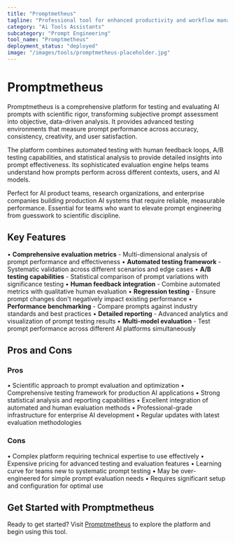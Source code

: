 ```yaml
---
title: "Promptmetheus"
tagline: "Professional tool for enhanced productivity and workflow management"
category: "Ai Tools Assistants"
subcategory: "Prompt Engineering"
tool_name: "Promptmetheus"
deployment_status: "deployed"
image: "/images/tools/promptmetheus-placeholder.jpg"
---
```


# Promptmetheus

Promptmetheus is a comprehensive platform for testing and evaluating AI prompts with scientific rigor, transforming subjective prompt assessment into objective, data-driven analysis. It provides advanced testing environments that measure prompt performance across accuracy, consistency, creativity, and user satisfaction.

The platform combines automated testing with human feedback loops, A/B testing capabilities, and statistical analysis to provide detailed insights into prompt effectiveness. Its sophisticated evaluation engine helps teams understand how prompts perform across different contexts, users, and AI models.

Perfect for AI product teams, research organizations, and enterprise companies building production AI systems that require reliable, measurable performance. Essential for teams who want to elevate prompt engineering from guesswork to scientific discipline.

## Key Features

• **Comprehensive evaluation metrics** - Multi-dimensional analysis of prompt performance and effectiveness
• **Automated testing framework** - Systematic validation across different scenarios and edge cases
• **A/B testing capabilities** - Statistical comparison of prompt variations with significance testing
• **Human feedback integration** - Combine automated metrics with qualitative human evaluation
• **Regression testing** - Ensure prompt changes don't negatively impact existing performance
• **Performance benchmarking** - Compare prompts against industry standards and best practices
• **Detailed reporting** - Advanced analytics and visualization of prompt testing results
• **Multi-model evaluation** - Test prompt performance across different AI platforms simultaneously

## Pros and Cons

### Pros
• Scientific approach to prompt evaluation and optimization
• Comprehensive testing framework for production AI applications
• Strong statistical analysis and reporting capabilities
• Excellent integration of automated and human evaluation methods
• Professional-grade infrastructure for enterprise AI development
• Regular updates with latest evaluation methodologies

### Cons
• Complex platform requiring technical expertise to use effectively
• Expensive pricing for advanced testing and evaluation features
• Learning curve for teams new to systematic prompt testing
• May be over-engineered for simple prompt evaluation needs
• Requires significant setup and configuration for optimal use
## Get Started with Promptmetheus

Ready to get started? Visit [Promptmetheus](https://promptmetheus.com) to explore the platform and begin using this tool.
